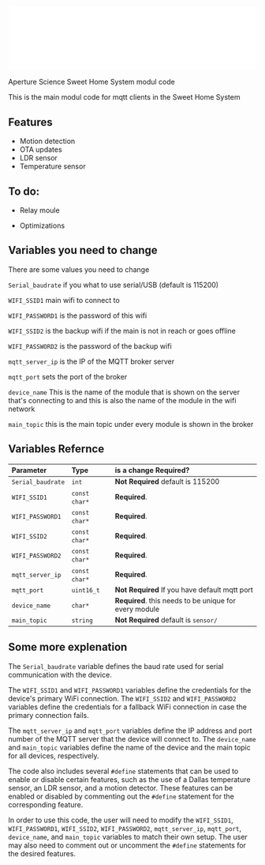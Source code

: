 
![Logo](img/1280px-Aperture_Laboratories_Logo_wiht.png)


Aperture Science Sweet Home System modul code  

This is the main modul code for mqtt clients in the Sweet Home System


## Features

- Motion detection
- OTA updates
- LDR sensor
- Temperature sensor 

## To do:

- Relay moule

- Optimizations


## Variables you need to change

There are some values you need to change 

`Serial_baudrate` if you what to use serial/USB (default is 115200)

`WIFI_SSID1` main wifi to connect to

`WIFI_PASSWORD1` is the password of this wifi

`WIFI_SSID2` is the backup wifi if the main is not in reach or goes offline

`WIFI_PASSWORD2` is the password of the backup wifi

`mqtt_server_ip` is the IP of the MQTT broker server

`mqtt_port` sets the port of the broker

`device_name`  This is the name of the module that is shown on the server that's connecting to and this is also the name of the module in the wifi network 

`main_topic` this is the main topic under every module is shown in the broker 




## Variables Refernce

| Parameter | Type     | is a change Required?              |
| :-------- | :------- | :------------------------- |
| `Serial_baudrate` | `int` | **Not Required** default is 115200  |
| `WIFI_SSID1` | `const char*` | **Required**.  |
| `WIFI_PASSWORD1` | `const char*` | **Required**. |
| `WIFI_SSID2` | `const char*` | **Required**.  |
| `WIFI_PASSWORD2` | `const char*` | **Required**.  |
| `mqtt_server_ip` | `const char*` | **Required**.  |
| `mqtt_port` | `uint16_t` | **Not Required** If you have default mqtt port  |
| `device_name` | `char*` | **Required**. this needs to be unique for every module  |
| `main_topic` | `string` | **Not Required** default is `sensor/`  |


## Some more explenation

</p><p>The <code>Serial_baudrate</code> variable defines the baud rate used for serial communication with the device.</p><p>The <code>WIFI_SSID1</code> and <code>WIFI_PASSWORD1</code> variables define the credentials for the device's primary WiFi connection. The <code>WIFI_SSID2</code> and <code>WIFI_PASSWORD2</code> variables define the credentials for a fallback WiFi connection in case the primary connection fails.</p><p>The <code>mqtt_server_ip</code> and <code>mqtt_port</code> variables define the IP address and port number of the MQTT server that the device will connect to. The <code>device_name</code> and <code>main_topic</code> variables define the name of the device and the main topic for all devices, respectively.</p><p>The code also includes several <code>#define</code> statements that can be used to enable or disable certain features, such as the use of a Dallas temperature sensor, an LDR sensor, and a motion detector. These features can be enabled or disabled by commenting out the <code>#define</code> statement for the corresponding feature.</p><p>In order to use this code, the user will need to modify the <code>WIFI_SSID1</code>, <code>WIFI_PASSWORD1</code>, <code>WIFI_SSID2</code>, <code>WIFI_PASSWORD2</code>, <code>mqtt_server_ip</code>, <code>mqtt_port</code>, <code>device_name</code>, and <code>main_topic</code> variables to match their own setup. The user may also need to comment out or uncomment the <code>#define</code> statements for the desired features.</p>